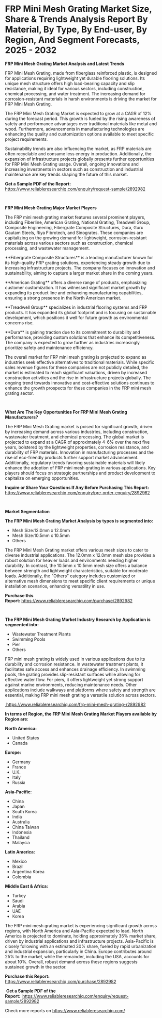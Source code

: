 <p><h1>FRP Mini Mesh Grating Market Size, Share & Trends Analysis Report By Material, By Type, By End-user, By Region, And Segment Forecasts, 2025 - 2032</h1></p><p><strong>FRP Mini Mesh Grating Market Analysis and Latest Trends</strong></p>
<p><p>FRP Mini Mesh Grating, made from fiberglass reinforced plastic, is designed for applications requiring lightweight yet durable flooring solutions. Its unique mesh structure offers high load-bearing capacity and slip resistance, making it ideal for various sectors, including construction, chemical processing, and water treatment. The increasing demand for corrosion-resistant materials in harsh environments is driving the market for FRP Mini Mesh Grating.</p><p>The FRP Mini Mesh Grating Market is expected to grow at a CAGR of 12% during the forecast period. This growth is fueled by the rising awareness of safety and performance advantages over traditional materials like metal and wood. Furthermore, advancements in manufacturing technologies are enhancing the quality and customization options available to meet specific project requirements. </p><p>Sustainability trends are also influencing the market, as FRP materials are often recyclable and consume less energy in production. Additionally, the expansion of infrastructure projects globally presents further opportunities for FRP Mini Mesh Grating usage. Overall, ongoing innovations and increasing investments in sectors such as construction and industrial maintenance are key trends shaping the future of this market.</p></p>
<p><strong>Get a Sample PDF of the Report:&nbsp;</strong> <a href="https://www.reliableresearchiq.com/enquiry/request-sample/2892982?utm_campaign=3180&utm_medium=2&utm_source=Github&utm_content=ia&utm_term=15032025&utm_id=frp-mini-mesh-grating">https://www.reliableresearchiq.com/enquiry/request-sample/2892982</a></p>
<p>&nbsp;</p>
<p><strong>FRP Mini Mesh Grating Major Market Players</strong></p>
<p><p>The FRP mini mesh grating market features several prominent players, including Fiberline, American Grating, National Grating, Treadwell Group, Composite Engineering, Fibergrate Composite Structures, Dura, Guru Gautam Steels, Riya Fibrotech, and Sinogrates. These companies are capitalizing on the growing demand for lightweight, corrosion-resistant materials across various sectors such as construction, chemical processing, and wastewater management.</p><p>**Fibergrate Composite Structures** is a leading manufacturer known for its high-quality FRP grating solutions, experiencing steady growth due to increasing infrastructure projects. The company focuses on innovation and sustainability, aiming to capture a larger market share in the coming years.</p><p>**American Grating** offers a diverse range of products, emphasizing customer customization. It has witnessed significant market growth by expanding its product line and enhancing manufacturing capabilities, ensuring a strong presence in the North American market.</p><p>**Treadwell Group** specializes in industrial flooring systems and FRP products. It has expanded its global footprint and is focusing on sustainable development, which positions it well for future growth as environmental concerns rise.</p><p>**Dura** is gaining traction due to its commitment to durability and performance, providing custom solutions that enhance its competitiveness. The company is expected to grow further as industries increasingly prioritize safety and maintenance efficiency.</p><p>The overall market for FRP mini mesh grating is projected to expand as industries seek effective alternatives to traditional materials. While specific sales revenue figures for these companies are not publicly detailed, the market is estimated to reach significant valuations, driven by increased construction activities and the rise in infrastructure projects globally. The ongoing trend towards innovative and cost-effective solutions continues to enhance the growth prospects for these companies in the FRP mini mesh grating sector.</p></p>
<p>&nbsp;</p>
<p><strong>What Are The Key Opportunities For FRP Mini Mesh Grating Manufacturers?</strong></p>
<p><p>The FRP Mini Mesh Grating market is poised for significant growth, driven by increasing demand across various industries, including construction, wastewater treatment, and chemical processing. The global market is projected to expand at a CAGR of approximately 4-6% over the next five years, bolstered by the lightweight properties, corrosion resistance, and durability of FRP materials. Innovation in manufacturing processes and the rise of eco-friendly products further support market advancement. Additionally, regulatory trends favoring sustainable materials will likely enhance the adoption of FRP mini mesh grating in various applications. Key players should focus on strategic partnerships and product development to capitalize on emerging opportunities.</p></p>
<p><strong>Inquire or Share Your Questions If Any Before Purchasing This Report:</strong> <a href="https://www.reliableresearchiq.com/enquiry/pre-order-enquiry/2892982?utm_campaign=3180&utm_medium=2&utm_source=Github&utm_content=ia&utm_term=15032025&utm_id=frp-mini-mesh-grating">https://www.reliableresearchiq.com/enquiry/pre-order-enquiry/2892982</a></p>
<p>&nbsp;</p>
<p><strong>Market Segmentation</strong></p>
<p><strong>The FRP Mini Mesh Grating Market Analysis by types is segmented into:</strong></p>
<p><ul><li>Mesh Size:12.0mm x 12.0mm</li><li>Mesh Size:10.5mm x 10.5mm</li><li>Others</li></ul></p>
<p><p>The FRP Mini Mesh Grating market offers various mesh sizes to cater to diverse industrial applications. The 12.0mm x 12.0mm mesh size provides a robust solution for heavier loads and environments needing higher durability. In contrast, the 10.5mm x 10.5mm mesh size offers a balance between strength and lightweight characteristics, suitable for moderate loads. Additionally, the "Others" category includes customized or alternative mesh dimensions to meet specific client requirements or unique installation scenarios, enhancing versatility in use.</p></p>
<p><strong>Purchase this Report:&nbsp;</strong><a href="https://www.reliableresearchiq.com/purchase/2892982?utm_campaign=3180&utm_medium=2&utm_source=Github&utm_content=ia&utm_term=15032025&utm_id=frp-mini-mesh-grating">https://www.reliableresearchiq.com/purchase/2892982</a></p>
<p>&nbsp;</p>
<p><strong>The FRP Mini Mesh Grating Market Industry Research by Application is segmented into:</strong></p>
<p><ul><li>Wastewater Treatment Plants</li><li>Swimming Pools</li><li>Pier</li><li>Others</li></ul></p>
<p><p>FRP mini mesh grating is widely used in various applications due to its durability and corrosion resistance. In wastewater treatment plants, it facilitates safe access and enhances drainage efficiency. In swimming pools, the grating provides slip-resistant surfaces while allowing for effective water flow. For piers, it offers lightweight yet strong support against marine environments, reducing maintenance needs. Other applications include walkways and platforms where safety and strength are essential, making FRP mini mesh grating a versatile solution across sectors.</p></p>
<p><a href="https://www.reliableresearchiq.com/frp-mini-mesh-grating-r2892982?utm_campaign=3180&utm_medium=2&utm_source=Github&utm_content=ia&utm_term=15032025&utm_id=frp-mini-mesh-grating">&nbsp;https://www.reliableresearchiq.com/frp-mini-mesh-grating-r2892982</a></p>
<p><strong>In terms of Region, the FRP Mini Mesh Grating Market Players available by Region are:</strong></p>
<p>
    <p> <strong> North America: </strong>
        <ul>
            <li>United States</li>
            <li>Canada</li>
        </ul>
        </p> 
    <p> <strong> Europe: </strong>
        <ul>
            <li>Germany</li>
            <li>France</li>
            <li>U.K.</li>
            <li>Italy</li>
            <li>Russia</li>
        </ul>
        </p> 
    <p> <strong> Asia-Pacific: </strong>
        <ul>
            <li>China</li>
            <li>Japan</li>
            <li>South Korea</li>
            <li>India</li>
            <li>Australia</li>
            <li>China Taiwan</li>
            <li>Indonesia</li>
            <li>Thailand</li>
            <li>Malaysia</li>
        </ul>
        </p> 
    <p> <strong> Latin America: </strong>
        <ul>
            <li>Mexico</li>
            <li>Brazil</li>
            <li>Argentina Korea</li>
            <li>Colombia</li>
        </ul>
        </p> 
    <p> <strong> Middle East & Africa: </strong>
        <ul>
            <li>Turkey</li>
            <li>Saudi</li>
            <li>Arabia</li>
            <li>UAE</li>
            <li>Korea</li>
        </ul>
    </p>
    </p>
<p><p>The FRP mini mesh grating market is experiencing significant growth across regions, with North America and Asia-Pacific expected to lead. North America is projected to dominate, holding approximately 35% market share, driven by industrial applications and infrastructure projects. Asia-Pacific is closely following with an estimated 30% share, fueled by rapid urbanization and industrial expansion, particularly in China. Europe contributes around 25% to the market, while the remainder, including the USA, accounts for about 10%. Overall, robust demand across these regions suggests sustained growth in the sector.</p></p>
<p><strong>Purchase this Report: </strong><a href="https://www.reliableresearchiq.com/purchase/2892982?utm_campaign=3180&utm_medium=2&utm_source=Github&utm_content=ia&utm_term=15032025&utm_id=frp-mini-mesh-grating">https://www.reliableresearchiq.com/purchase/2892982</a></p>
<p>&nbsp;<strong>Get a Sample PDF of the Report:&nbsp;&nbsp;</strong><a href="https://www.reliableresearchiq.com/enquiry/request-sample/2892982?utm_campaign=3180&utm_medium=2&utm_source=Github&utm_content=ia&utm_term=15032025&utm_id=frp-mini-mesh-grating">https://www.reliableresearchiq.com/enquiry/request-sample/2892982</a></p>
<p><strong></strong></p>
<p>Check more reports on <a href="https://www.reliableresearchiq.com/?utm_campaign=3180&utm_medium=2&utm_source=Github&utm_content=ia&utm_term=15032025&utm_id=frp-mini-mesh-grating">https://www.reliableresearchiq.com/</a></p>